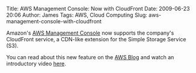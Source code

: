 Title: AWS Management Console: Now with CloudFront
Date: 2009-06-23 20:06
Author: James
Tags: AWS, Cloud Computing
Slug: aws-management-console-with-cloudfront

Amazon's [AWS Management Console][] now supports the company's
CloudFront service, a CDN-like extension for the Simple Storage Service
(S3).

You can read about this new feature on the [AWS Blog][] and watch an
introductory video [here][].

  [AWS Management Console]: http://console.aws.amazon.com/
  [AWS Blog]: http://aws.typepad.com/aws/2009/06/aws-management-console-support-for-cloudfront.html
  [here]: http://d36cz9buwru1tt.cloudfront.net/videos/console/cloudfront_console.html
